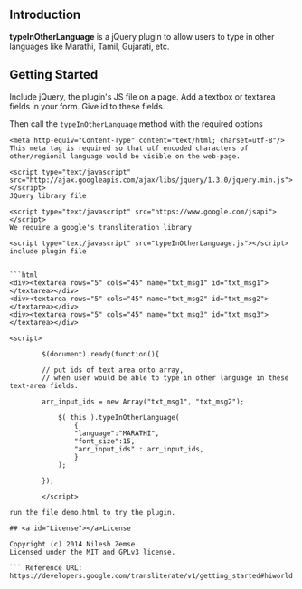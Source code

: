 ## <a id="Introduction"></a>Introduction

**typeInOtherLanguage** is a jQuery plugin to allow users to type in other languages like Marathi, Tamil, Gujarati, etc.

## Getting Started

Include jQuery, the plugin's JS file on a page. Add a textbox or textarea fields in your form. 
Give id to these fields.

Then call the `typeInOtherLanguage` method with the required options

```includes
<meta http-equiv="Content-Type" content="text/html; charset=utf-8"/>
This meta tag is required so that utf encoded characters of other/regional language would be visible on the web-page.

<script type="text/javascript" src="http://ajax.googleapis.com/ajax/libs/jquery/1.3.0/jquery.min.js"></script>
JQuery library file

<script type="text/javascript" src="https://www.google.com/jsapi"></script>
We require a google's transliteration library

<script type="text/javascript" src="typeInOtherLanguage.js"></script>
include plugin file


```html
<div><textarea rows="5" cols="45" name="txt_msg1" id="txt_msg1"></textarea></div>
<div><textarea rows="5" cols="45" name="txt_msg2" id="txt_msg2"></textarea></div>
<div><textarea rows="5" cols="45" name="txt_msg3" id="txt_msg3"></textarea></div>

<script>

        $(document).ready(function(){
          
        // put ids of text area onto array, 
        // when user would be able to type in other language in these text-area fields.

        arr_input_ids = new Array("txt_msg1", "txt_msg2");
        
            $( this ).typeInOtherLanguage(
                {
                "language":"MARATHI",
                "font_size":15,
                "arr_input_ids" : arr_input_ids,
                }
            );
            
        });       
      
        </script>
```

``` Demo
run the file demo.html to try the plugin.

## <a id="License"></a>License

Copyright (c) 2014 Nilesh Zemse
Licensed under the MIT and GPLv3 license.

``` Reference URL:
https://developers.google.com/transliterate/v1/getting_started#hiworld
